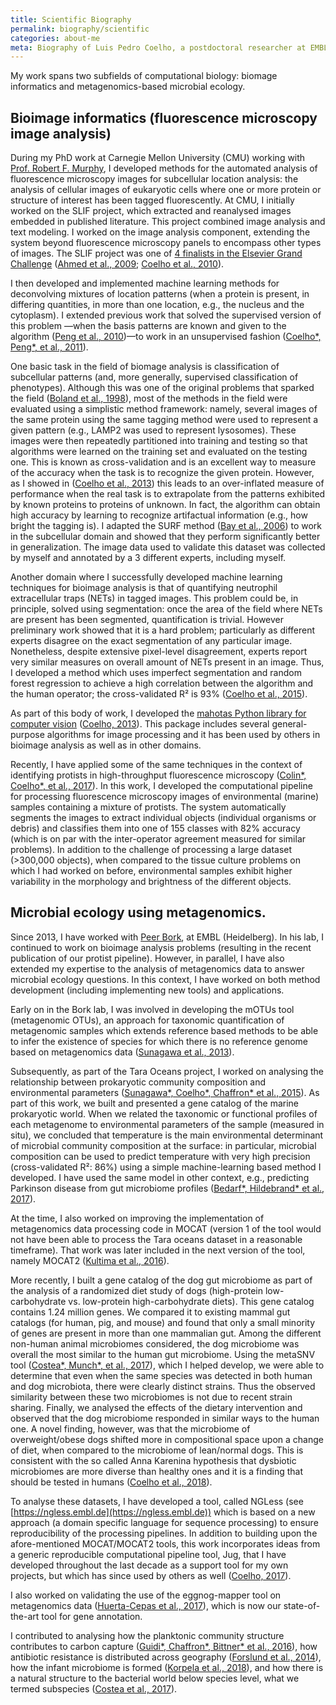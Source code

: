 ```yaml
---
title: Scientific Biography
permalink: biography/scientific
categories: about-me
meta: Biography of Luis Pedro Coelho, a postdoctoral researcher at EMBL.
---
```


My work spans two subfields of computational biology: biomage informatics and
metagenomics-based microbial ecology.

## Bioimage informatics (fluorescence microscopy image analysis)

During my PhD work at Carnegie Mellon University (CMU) working with [Prof.
Robert F.  Murphy](https://www.andrew.cmu.edu/user/murphy/), I developed
methods for the automated analysis of fluorescence microscopy images for
subcellular location analysis: the analysis of cellular images of eukaryotic
cells where one or more protein or structure of interest has been tagged
fluorescently.  At CMU, I initially worked on the SLIF project, which extracted
and reanalysed images embedded in published literature.  This project combined
image analysis and text modeling. I worked on the image analysis component,
extending the system beyond fluorescence microscopy panels to encompass other
types of images. The SLIF project was one of [4 finalists in the Elsevier Grand
Challenge](https://www.elsevier.com/about/press-releases/corporate/finalists-announced-in-the-elsevier-grand-challenge)
([Ahmed et al., 2009](https://dx.doi.org/10.1016/j.websem.2010.04.002); [Coelho
et al., 2010](https://link.springer.com/chapter/10.1007/978-3-642-13131-8_4)).


I then developed and implemented machine learning methods for deconvolving
mixtures of location patterns (when a protein is present, in differing
quantities, in more than one location, e.g., the nucleus and the cytoplasm). I
extended previous work that solved the supervised version of this problem —when
the basis patterns are known and given to the algorithm ([Peng et al.,
2010](https://www.pnas.org/content/107/7/2944.short))—to work in an unsupervised
fashion ([Coelho*, Peng*, et al., 2011](https://bioinformatics.oxfordjournals.org/cgi/content/abstract/26/12/i7)).

One basic task in the field of biomage analysis is classification of
subcellular patterns (and, more generally, supervised classification of
phenotypes). Although this was one of the original problems that sparked the
field ([Boland et al., 1998](https://www.ncbi.nlm.nih.gov/pubmed/9822349)),
most of the methods in the field were evaluated using a simplistic method
framework: namely, several images of the same protein using the same tagging
method were used to represent a given pattern (e.g., LAMP2 was used to
represent lysosomes). These images were then repeatedly partitioned into
training and testing so that algorithms were learned on the training set and
evaluated on the testing one. This is known as cross-validation and is an
excellent way to measure of the accuracy when the task is to recognize the
given protein. However, as I showed in ([Coelho et al.,
2013](https://dx.doi.org/10.1093/bioinformatics/btt392)) this leads to an
over-inflated measure of performance when the real task
is to extrapolate from the patterns exhibited by known proteins to proteins of
unknown. In fact, the algorithm can obtain high accuracy by learning to
recognize artifactual information (e.g., how bright the tagging is). I adapted
the SURF method ([Bay et al.,
2006](https://link.springer.com/chapter/10.1007/11744023_32)) to work in the
subcellular domain and showed that they perform significantly better in
generalization. The image data used to validate this dataset was collected by
myself and annotated by a 3 different experts, including myself.


Another domain where I successfully developed machine learning techniques for
bioimage analysis is that of quantifying neutrophil extracellular traps (NETs)
in tagged images. This problem could be, in principle, solved using
segmentation: once the area of the field where NETs are present has been
segmented, quantification is trivial. However preliminary work showed that it
is a hard problem; particularly as different experts disagree on the exact
segmentation of any particular image. Nonetheless, despite extensive
pixel-level disagreement, experts report very similar measures on overall
amount of NETs present in an image. Thus, I developed a method which uses
imperfect segmentation and random forest regression to achieve a high
correlation between the algorithm and the human operator; the cross-validated
R² is 93% ([Coelho et al.,
2015](https://doi.org/10.1093/bioinformatics/btv156)).

As part of this body of work, I developed the [mahotas Python library for
computer vision](https://mahotas.readthedocs.io) ([Coelho,
2013](https://dx.doi.org/10.5334/jors.ac)). This package includes several
general-purpose algorithms for image processing and it has been used by others
in bioimage analysis as well as in other domains.

Recently, I have applied some of the same techniques in the context of
identifying protists in high-throughput fluorescence microscopy ([Colin\*,
Coelho\*, et al., 2017](https://doi.org/10.7554/eLife.26066.001)). In this work,
I developed the computational pipeline for processing fluorescence microscopy
images of environmental (marine) samples containing a mixture of protists. The
system automatically segments the images to extract individual objects
(individual organisms or debris) and classifies them into one of 155 classes
with 82% accuracy (which is on par with the inter-operator agreement measured
for similar problems). In addition to the challenge of processing a large
dataset (>300,000 objects), when compared to the tissue culture problems on
which I had worked on before, environmental samples exhibit higher variability
in the morphology and brightness of the different objects.

## Microbial ecology using metagenomics.

Since 2013, I have worked with [Peer
Bork](https://www.embl.de/research/units/scb/bork/), at EMBL (Heidelberg). In
his lab, I continued to work on bioimage analysis problems (resulting in the
recent publication of our protist pipeline). However, in parallel, I have also
extended my expertise to the analysis of metagenomics data to answer microbial
ecology questions. In this context, I have worked on both method development
(including implementing new tools) and applications.

Early on in the Bork lab, I was involved in developing the mOTUs tool
(metagenomic OTUs), an approach for taxonomic quantification of metagenomic
samples which extends reference based methods to be able to infer the existence
of species for which there is no reference genome based on metagenomics data
([Sunagawa et al., 2013](https://dx.doi.org/10.1038/nmeth.2693)).

Subsequently, as part of the Tara Oceans project, I worked on analysing the
relationship between prokaryotic community composition and environmental
parameters ([Sunagawa\*, Coelho\*, Chaffron\* et al.,
2015](https://doi.org/10.1126/science.1261359)). As part of this work, we built
and presented a gene catalog of the marine prokaryotic world. When we related
the taxonomic or functional profiles of each metagenome to environmental
parameters of the sample (measured in situ), we concluded that
temperature is the main environmental determinant of microbial community
composition at the surface: in particular, microbial composition can be used to
predict temperature with very high precision (cross-validated R²: 86%) using a
simple machine-learning based method I developed. I have used the same model in
other context, e.g., predicting Parkinson disease from gut microbiome profiles
([Bedarf\*, Hildebrand\* et al.,
2017](https://doi.org/10.1186/s13073-017-0428-y)).

At the time, I also worked on improving the implementation of metagenomics data
processing code in MOCAT (version 1 of the tool would not have been able to
process the Tara oceans dataset in a reasonable timeframe). That work was later
included in the next version of the tool, namely MOCAT2 ([Kultima et al.,
2016](https://doi.org/10.1093/bioinformatics/btw183)).

More recently, I built a gene catalog of the dog gut microbiome as part of the
analysis of a randomized diet study of dogs (high-protein low-carbohydrate vs.
low-protein high-carbohydrate diets). This gene catalog contains 1.24 million
genes. We compared it to existing mammal gut catalogs (for human, pig, and
mouse) and found that only a small minority of genes are present in more than
one mammalian gut. Among the different non-human animal microbiomes considered,
the dog microbiome was overall the most similar to the human gut microbiome.
Using the metaSNV tool ([Costea\*, Munch\*, et al.,
2017](https://doi.org/10.1371/journal.pone.0182392)), which I helped develop,
we were able to determine that even when the same species was detected in both
human and dog microbiota, there were clearly distinct strains. Thus the
observed similarity between these two microbiomes is not due to recent strain
sharing. Finally, we analysed the effects of the dietary intervention and
observed that the dog microbiome responded in similar ways to the human one. A
novel finding, however, was that the microbiome of overweight/obese dogs
shifted more in compositional space upon a change of diet, when compared to the
microbiome of lean/normal dogs. This is consistent with the so called Anna
Karenina hypothesis that dysbiotic microbiomes are more diverse than healthy
ones and it is a finding that should be tested in humans ([Coelho et al.,
2018](https://doi.org/10.1186/s40168-018-0450-3)).

To analyse these datasets, I have developed a tool, called NGLess (see
[https://ngless.embl.de](https://ngless.embl.de)) which is based on a new
approach (a domain specific language for sequence processing) to ensure
reproducibility of the processing pipelines. In addition to building upon the
afore-mentioned MOCAT/MOCAT2 tools, this work incorporates ideas from a generic
reproducible computational pipeline tool, Jug, that I have developed throughout
the last decade as a support tool for my own projects, but which has since used
by others as well ([Coelho, 2017](https://doi.org/10.5334/jors.161)).

I also worked on validating the use of the eggnog-mapper tool on metagenomics
data ([Huerta-Cepas et al., 2017](https://doi.org/10.1093/molbev/msx148)),
which is now our state-of-the-art tool for gene annotation.

I contributed to analysing how the planktonic community structure contributes
to carbon capture ([Guidi\*, Chaffron\*, Bittner\* et al.,
2016](https://doi.org/10.1038/nature16942)), how antibiotic resistance is
distributed across geography ([Forslund et al.,
2014](https://doi.org/10.1002/bies.201300143)), how the infant microbiome is
formed ([Korpela et al., 2018](https://doi.org/10.1101/gr.233940.117)), and how
there is a natural structure to the bacterial world below species level, what
we termed subspecies ([Costea et al.,
2017](https://doi.org/10.15252/msb.20177589)).

